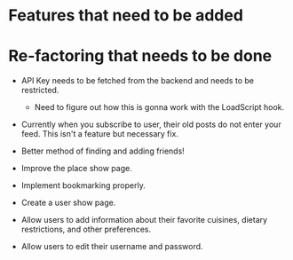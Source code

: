 # Features that need to be added

# Re-factoring that needs to be done

- API Key needs to be fetched from the backend and needs to be restricted.
  - Need to figure out how this is gonna work with the LoadScript hook.
- Currently when you subscribe to user, their old posts do not enter your feed. This isn't a feature but necessary fix.
- Better method of finding and adding friends!
- Improve the place show page.
- Implement bookmarking properly.
- Create a user show page.

- Allow users to add information about their favorite cuisines, dietary restrictions, and other preferences.
- Allow users to edit their username and password.
